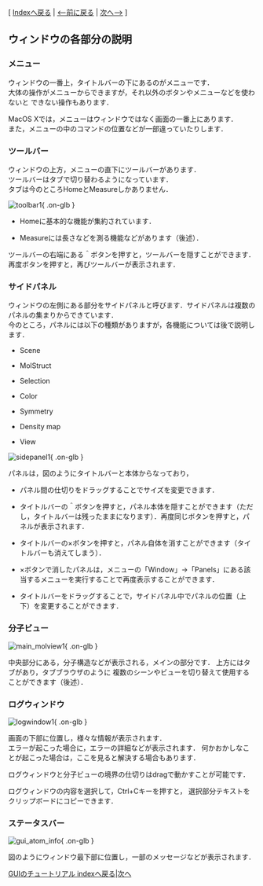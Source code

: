 [ [Indexへ戻る](../../Documents/GUIのチュートリアル(CueMol2)/) |
[&lt;--前に戻る](../../Documents/GUIのチュートリアル(CueMol2)/Step1) |
[次へ--&gt;](../../Documents/GUIのチュートリアル(CueMol2)/Step2) ]

## ウィンドウの各部分の説明
### メニュー
ウィンドウの一番上，タイトルバーの下にあるのがメニューです．<br />
大体の操作がメニューからできますが，それ以外のボタンやメニューなどを使わないと
できない操作もあります．

MacOS Xでは，メニューはウィンドウではなく画面の一番上にあります．<br />
また，メニューの中のコマンドの位置などが一部違っていたりします．

### ツールバー
ウィンドウの上方，メニューの直下にツールバーがあります．<br />
ツールバーはタブで切り替わるようになっています．<br />
タブは今のところHomeとMeasureしかありません．

![toolbar1](../../assets/images/Documents/GUIのチュートリアル(CueMol2)/Step1-2/toolbar1.png){ .on-glb }


-  Homeに基本的な機能が集約されています．

-  Measureには長さなどを測る機能などがあります（後述）．

ツールバーの右端にある＾ボタンを押すと，ツールバーを隠すことができます．
再度ボタンを押すと，再びツールバーが表示されます．

### サイドパネル
ウィンドウの左側にある部分をサイドパネルと呼びます．サイドパネルは複数のパネルの集まりからできています．<br />
今のところ，パネルには以下の種類がありますが，各機能については後で説明します．

-  Scene

-  MolStruct

-  Selection

-  Color

-  Symmetry

-  Density map

-  View


![sidepanel1](../../assets/images/Documents/GUIのチュートリアル(CueMol2)/Step1-2/sidepanel1.png){ .on-glb }

パネルは，図のようにタイトルバーと本体からなっており，

-  パネル間の仕切りをドラッグすることでサイズを変更できます．

-  タイトルバーの＾ボタンを押すと，パネル本体を隠すことができます（ただし，タイトルバーは残ったままになります）．再度同じボタンを押すと，パネルが表示されます．

-  タイトルバーの×ボタンを押すと，パネル自体を消すことができます（タイトルバーも消えてしまう）．

-  ×ボタンで消したパネルは，メニューの「Window」→「Panels」にある該当するメニューを実行することで再度表示することができます．

-  タイトルバーをドラッグすることで，サイドパネル中でパネルの位置（上下）を変更することができます．

### 分子ビュー

![main_molview1](../../assets/images/Documents/GUIのチュートリアル(CueMol2)/Step1-2/main_molview1.png){ .on-glb }


中央部分にある，分子構造などが表示される，メインの部分です．
上方にはタブがあり，タブブラウザのように
複数のシーンやビューを切り替えて使用することができます（後述）．

### ログウィンドウ

![logwindow1](../../assets/images/Documents/GUIのチュートリアル(CueMol2)/Step1-2/logwindow1.png){ .on-glb }


画面の下部に位置し，様々な情報が表示されます．<br />
エラーが起こった場合に，エラーの詳細などが表示されます．
何かおかしなことが起こった場合は，ここを見ると解決する場合もあります．

ログウィンドウと分子ビューの境界の仕切りはdragで動かすことが可能です．

ログウィンドウの内容を選択して，Ctrl+Cキーを押すと，
選択部分テキストをクリップボードにコピーできます．

### ステータスバー

![gui_atom_info](../../assets/images/Documents/GUIのチュートリアル(CueMol2)/Step1-2/gui_atom_info.png){ .on-glb }

図のようにウィンドウ最下部に位置し，一部のメッセージなどが表示されます．

[GUIのチュートリアル indexへ戻る](../../Documents/GUIのチュートリアル(CueMol2)/)|[次へ](../../Documents/GUIのチュートリアル(CueMol2)/Step2)
